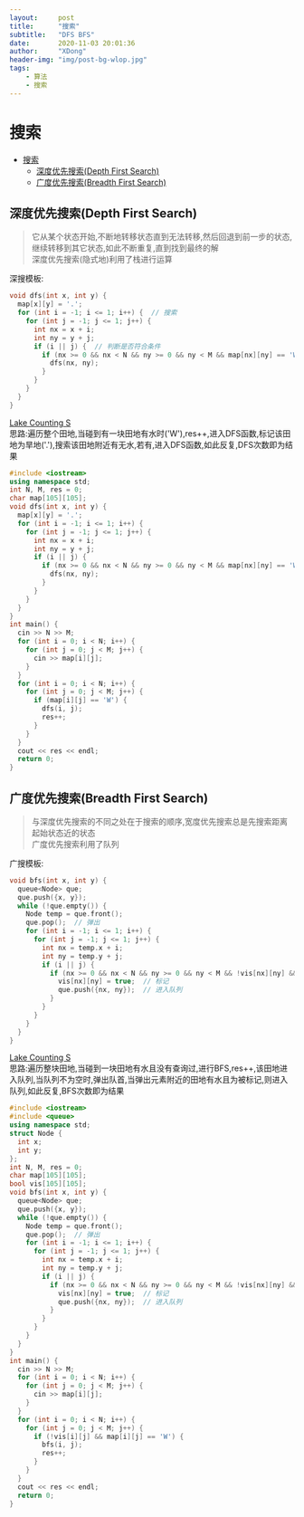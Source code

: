```yaml
---
layout:     post
title:      "搜索"
subtitle:   "DFS BFS"
date:       2020-11-03 20:01:36
author:     "XDong"
header-img: "img/post-bg-wlop.jpg"
tags:
    - 算法
    - 搜索
---
```



# 搜索


- [搜索](#搜索)
  - [深度优先搜索(Depth First Search)](#深度优先搜索depth-first-search)
  - [广度优先搜索(Breadth First Search)](#广度优先搜索breadth-first-search)


## 深度优先搜索(Depth First Search)
>它从某个状态开始,不断地转移状态直到无法转移,然后回退到前一步的状态,继续转移到其它状态,如此不断重复,直到找到最终的解    
>深度优先搜索(隐式地)利用了栈进行运算   

深搜模板:
```cpp
void dfs(int x, int y) {
  map[x][y] = '.';
  for (int i = -1; i <= 1; i++) {  // 搜索
    for (int j = -1; j <= 1; j++) {
      int nx = x + i;
      int ny = y + j;
      if (i || j) {  // 判断是否符合条件
        if (nx >= 0 && nx < N && ny >= 0 && ny < M && map[nx][ny] == 'W') {
          dfs(nx, ny);
        }
      }
    }
  }
}
```

[Lake Counting S](https://www.luogu.com.cn/problem/P1596)   
思路:遍历整个田地,当碰到有一块田地有水时('W'),res++,进入DFS函数,标记该田地为旱地('.'),搜索该田地附近有无水,若有,进入DFS函数,如此反复,DFS次数即为结果

```cpp
#include <iostream>
using namespace std;
int N, M, res = 0;
char map[105][105];
void dfs(int x, int y) {
  map[x][y] = '.';
  for (int i = -1; i <= 1; i++) {
    for (int j = -1; j <= 1; j++) {
      int nx = x + i;
      int ny = y + j;
      if (i || j) {
        if (nx >= 0 && nx < N && ny >= 0 && ny < M && map[nx][ny] == 'W') {
          dfs(nx, ny);
        }
      }
    }
  }
}
int main() {
  cin >> N >> M;
  for (int i = 0; i < N; i++) {
    for (int j = 0; j < M; j++) {
      cin >> map[i][j];
    }
  }
  for (int i = 0; i < N; i++) {
    for (int j = 0; j < M; j++) {
      if (map[i][j] == 'W') {
        dfs(i, j);
        res++;
      }
    }
  }
  cout << res << endl;
  return 0;
}
```


## 广度优先搜索(Breadth First Search)
>与深度优先搜索的不同之处在于搜索的顺序,宽度优先搜索总是先搜索距离起始状态近的状态  
>广度优先搜索利用了队列

广搜模板:
```cpp
void bfs(int x, int y) {
  queue<Node> que;
  que.push({x, y});
  while (!que.empty()) {
    Node temp = que.front();
    que.pop();  // 弹出
    for (int i = -1; i <= 1; i++) {
      for (int j = -1; j <= 1; j++) {
        int nx = temp.x + i;
        int ny = temp.y + j;
        if (i || j) {
          if (nx >= 0 && nx < N && ny >= 0 && ny < M && !vis[nx][ny] && map[nx][ny] == 'W') {
            vis[nx][ny] = true;  // 标记
            que.push({nx, ny});  // 进入队列
          }
        }
      }
    }
  }
}
```

[Lake Counting S](https://www.luogu.com.cn/problem/P1596)   
思路:遍历整块田地,当碰到一块田地有水且没有查询过,进行BFS,res++,该田地进入队列,当队列不为空时,弹出队首,当弹出元素附近的田地有水且为被标记,则进入队列,如此反复,BFS次数即为结果

```cpp
#include <iostream>
#include <queue>
using namespace std;
struct Node {
  int x;
  int y;
};
int N, M, res = 0;
char map[105][105];
bool vis[105][105];
void bfs(int x, int y) {
  queue<Node> que;
  que.push({x, y});
  while (!que.empty()) {
    Node temp = que.front();
    que.pop();  // 弹出
    for (int i = -1; i <= 1; i++) {
      for (int j = -1; j <= 1; j++) {
        int nx = temp.x + i;
        int ny = temp.y + j;
        if (i || j) {
          if (nx >= 0 && nx < N && ny >= 0 && ny < M && !vis[nx][ny] && map[nx][ny] == 'W') {
            vis[nx][ny] = true;  // 标记
            que.push({nx, ny});  // 进入队列
          }
        }
      }
    }
  }
}
int main() {
  cin >> N >> M;
  for (int i = 0; i < N; i++) {
    for (int j = 0; j < M; j++) {
      cin >> map[i][j];
    }
  }
  for (int i = 0; i < N; i++) {
    for (int j = 0; j < M; j++) {
      if (!vis[i][j] && map[i][j] == 'W') {
        bfs(i, j);
        res++;
      }
    }
  }
  cout << res << endl;
  return 0;
}
```